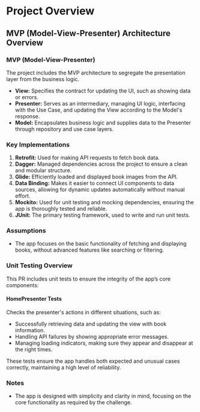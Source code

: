 # Project Overview

## MVP (Model-View-Presenter) Architecture Overview

### MVP (Model-View-Presenter)

The project includes the MVP architecture to segregate the presentation layer from the business
logic.

- **View:** Specifies the contract for updating the UI, such as showing data or errors.
- **Presenter:** Serves as an intermediary, managing UI logic, interfacing with the Use Case, and
  updating the View according to the Model's response.
- **Model:** Encapsulates business logic and supplies data to the Presenter through repository and
  use case layers.

### Key Implementations

1. **Retrofit:** Used for making API requests to fetch book data.
2. **Dagger:** Managed dependencies across the project to ensure a clean and modular structure.
3. **Glide:** Efficiently loaded and displayed book images from the API.
4. **Data Binding:** Makes it easier to connect UI components to data sources, allowing for dynamic
   updates automatically without manual effort.
5. **Mockito:** Used for unit testing and mocking dependencies, ensuring the app is thoroughly
   tested and reliable.
6. **JUnit:** The primary testing framework, used to write and run unit tests.

### Assumptions

* The app focuses on the basic functionality of fetching and displaying books, without advanced
  features like searching or filtering.

### Unit Testing Overview

This PR includes unit tests to ensure the integrity of the app’s core components:

#### HomePresenter Tests

Checks the presenter's actions in different situations, such as:

* Successfully retrieving data and updating the view with book information.
* Handling API failures by showing appropriate error messages.
* Managing loading indicators, making sure they appear and disappear at the right times.

These tests ensure the app handles both expected and unusual cases correctly, maintaining a high
level of reliability.

### Notes

* The app is designed with simplicity and clarity in mind, focusing on the core functionality as
  required by the challenge.
